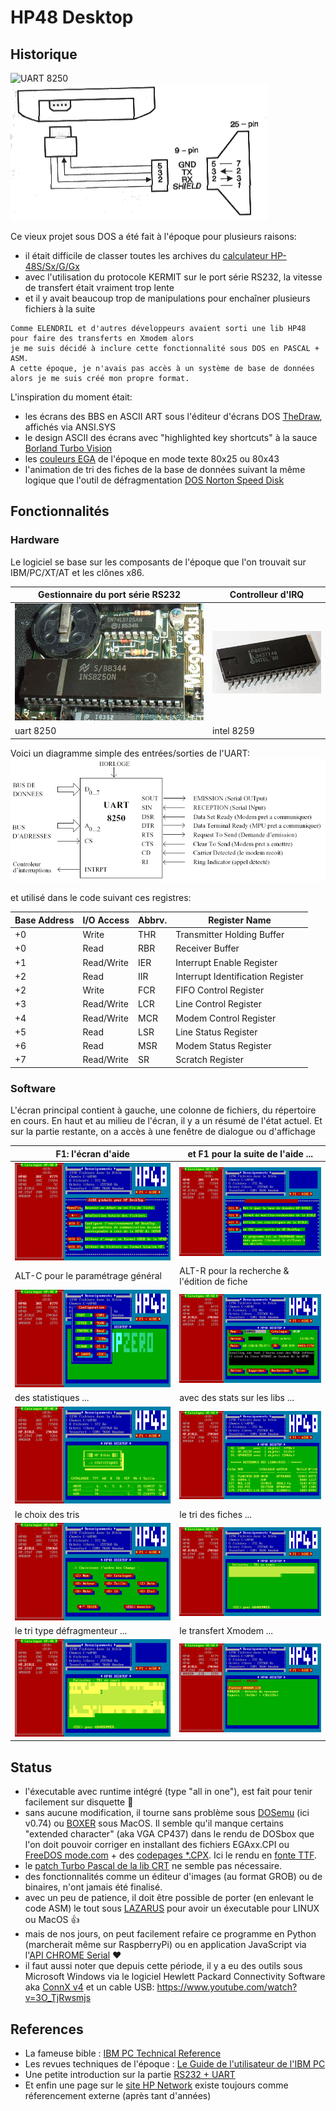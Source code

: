 # HP48 Desktop

## Historique

![UART 8250](https://upload.wikimedia.org/wikipedia/commons/thumb/3/35/Hewlett-Packard_48GX_Scientific_Graphing_Calculator.jpg/200px-Hewlett-Packard_48GX_Scientific_Graphing_Calculator.jpg) ![RS232 cable](GFX/serial_cable_diagram.gif)

Ce vieux projet sous DOS a été fait à l'époque pour plusieurs raisons:
- il était difficile de classer toutes les archives du [calculateur HP-48S/Sx/G/Gx](https://en.wikipedia.org/wiki/HP_48_series)
- avec l'utilisation du protocole KERMIT sur le port série RS232, la vitesse de transfert était vraiment trop lente
- et il y avait beaucoup trop de manipulations pour enchaîner plusieurs fichiers à la suite

```
Comme ELENDRIL et d'autres développeurs avaient sorti une lib HP48 pour faire des transferts en Xmodem alors
je me suis décidé à inclure cette fonctionnalité sous DOS en PASCAL + ASM.
A cette époque, je n'avais pas accès à un système de base de données alors je me suis créé mon propre format.
```

L'inspiration du moment était:
- les écrans des BBS en ASCII ART sous l'éditeur d'écrans DOS [TheDraw](https://en.wikipedia.org/wiki/TheDraw), affichés via ANSI.SYS
- le design ASCII des écrans avec "highlighted key shortcuts" à la sauce [Borland Turbo Vision](https://en.wikipedia.org/wiki/Turbo_Vision)
- les [couleurs EGA](https://en.wikipedia.org/wiki/Enhanced_Graphics_Adapter) de l'époque en mode texte 80x25 ou 80x43
- l'animation de tri des fiches de la base de données suivant la même logique que l'outil de défragmentation [DOS Norton Speed Disk](https://winworldpc.com/product/norton-utilities/50)

## Fonctionnalités

### Hardware

Le logiciel se base sur les composants de l'époque que l'on trouvait sur IBM/PC/XT/AT et les clônes x86.

| Gestionnaire du port série RS232 | Controlleur d'IRQ |
| ---------- | -------- |
| ![UART 8250](GFX/ins8250-uart.jpg) | ![Intel 8259](GFX/intel8259_interrupt_controller.jpg) |
| uart 8250  | intel 8259 |

Voici un diagramme simple des entrées/sorties de l'UART:
![UART I/O](GFX/ins8250-uart-diagram.gif)

et utilisé dans le code suivant ces registres:

| Base Address| I/O Access | Abbrv. | Register Name |
| ----------- | ---------- | ------ | ------------- |
| +0 | Write | THR | Transmitter Holding Buffer |
| +0 | Read | RBR | Receiver Buffer |
| +1 | Read/Write | IER | Interrupt Enable Register |
| +2 | Read | IIR | Interrupt Identification Register |
| +2 | Write |	FCR | FIFO Control Register |
| +3 | Read/Write | LCR | Line Control Register |
| +4 | Read/Write | MCR | Modem Control Register |
| +5 | Read | LSR | Line Status Register |
| +6 | Read | MSR | Modem Status Register |
| +7 | Read/Write | SR | Scratch Register |

### Software

L'écran principal contient à gauche, une colonne de fichiers, du répertoire en cours.
En haut et au milieu de l'écran, il y a un résumé de l'état actuel.
Et sur la partie restante, on a accès à une fenêtre de dialogue ou d'affichage

| F1: l'écran d'aide  | et F1 pour la suite de l'aide ... |
| -------- | -------- |
| ![screenshot1](GFX/screenshot01_help.png) | ![screenshot2](GFX/screenshot02_more_help.png) |
| ALT-C pour le paramétrage général | ALT-R pour la recherche & l'édition de fiche |
| ![screenshot3](GFX/screenshot03_configure.png) | ![screenshot4](GFX/screenshot04_edit_card.png) |
| des statistiques ... | avec des stats sur les libs ... |
| ![screenshot5](GFX/screenshot05_stats_header.png) | ![screenshot6](GFX/screenshot06_stats_references.png) |
| le choix des tris | le tri des fiches ... |
| ![screenshot7](GFX/screenshot07_sorting_fields.png) | ![screenshot8](GFX/screenshot08_sorting.png) |
| le tri type défragmenteur ... | le transfert Xmodem ... |
| ![screenshot9](GFX/screenshot09_sort_swapping.png) | ![screenshot10](GFX/screenshot10_xmodem_xfer.png) |

## Status

- l'éxecutable avec runtime intégré (type "all in one"), est fait pour tenir facilement sur disquette :floppy_disk:
- sans aucune modification, il tourne sans problème sous [DOSemu](https://en.wikipedia.org/wiki/DOSEMU) (ici v0.74) ou [BOXER](http://boxerapp.com) sous MacOS.
Il semble qu'il manque certains "extended character" (aka VGA CP437) dans le rendu de DOSbox que l'on doit pouvoir corriger en installant des fichiers EGAxx.CPI ou [FreeDOS mode.com](http://help.fdos.org/en/hhstndrd/base/mode.htm) + des [codepages *.CPX](http://help.fdos.org/en/hhstndrd/base/cpidos.htm). Ici le rendu en [fonte TTF](http://int10h.org/oldschool-pc-fonts/fontlist/#ibm_2nd_gen).
- le [patch Turbo Pascal de la lib CRT](http://www.kennedysoftware.ie/patchcrt.htm) ne semble pas nécessaire.
- des fonctionnalités comme un éditeur d'images (au format GROB) ou de binaires, n'ont jamais été finalisé.
- avec un peu de patience, il doit être possible de porter (en enlevant le code ASM) le tout sous [LAZARUS]() pour avoir un éxecutable pour LINUX ou MacOS :thumbsup:
- mais de nos jours, on peut facilement refaire ce programme en Python (marcherait même sur RaspberryPi) ou en application JavaScript via l'[API CHROME Serial](https://developer.chrome.com/apps/app_serial) :heart:
- il faut aussi noter que depuis cette période, il y a eu des outils sous Microsoft Windows via le logiciel Hewlett Packard Connectivity Software aka [ConnX v4](https://www.educalc.net/283486.page) et un cable USB: https://www.youtube.com/watch?v=3O_TjRwsmjs

## References

- La fameuse bible : [IBM PC Technical Reference](https://archive.org/details/bitsavers_ibmpcpc602renceAug81_17295874)
- Les revues techniques de l'époque : [Le Guide de l'utilisateur de l'IBM PC](http://www.abandonware-magazines.org/affiche_mag.php?mag=141&page=1)
- Une petite introduction sur la partie [RS232 + UART](http://nioux.ws.free.fr/electronique/cours%20s%E9rie/)
- Et enfin une page sur le [site HP Network](http://www.hp-network.com/index.php?option=com_content&view=article&id=32:hardware-niveau-2-les-programmes-de-transfert&catid=8:hardware&Itemid=23) existe toujours comme réferencement externe (après tant d'années)
